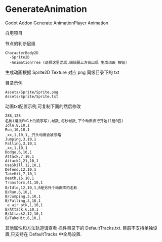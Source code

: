 # GenerateAnimation
Godot Addon Generate AnimationPlayer Animation

自用项目

节点的判断层级
```
CharacterBody2D
  -Sprite2D
  -AnimationTree (选择这里之后,编辑器上方会出现 生成动画 按钮)
```

生成动画根据 Sprite2D Texture 对应 png 同级目录下的 txt

目录示例
```
Assets/Sprite/Sprite.png
Assets/Sprite/Sprite.txt
```

动画txt配置示例,可复制下面的然后修改
```
288,128
名称(请按PNG上的顺序写),帧数,每秒帧数,下个动画换行开始(1是0否)
Idle,8,10,1
Run,10,10,1
_xx,1,10,1,_开头动画会被忽略
Jumping,3,10,1
Falling,3,10,1
_xx,1,10,1
Dodge,6,10,1
Attack,7,10,1
Attack2,21,10,1
UseSkill,12,10,1
Defend,12,10,1
TakeHit,7,10,1
Death,16,10,1
Transform,41,10,1
B/Idle,12,10,1,B是另外个动画库的名称
B/Run,6,10,1
B/Jumping,3,10,1
B/Falling,3,10,1
_e_air_atk,1,10,1
B/Attack,6,10,1
B/Attack2,12,10,1
B/TakeHit,6,10,1
```

其他属性和方法轨道请查看 插件目录下的 DefaultTracks.txt.
目前不支持单独设置,只支持在 DefaultTracks 中全局设置.

